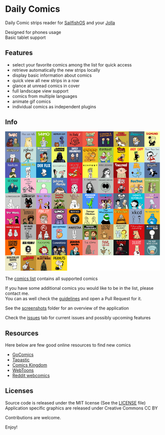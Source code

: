 Daily Comics
============

Daily Comic strips reader for [SailfishOS](https://sailfishos.org/) and your [Jolla](http://jolla.com/)

Designed for phones usage  
Basic tablet support


Features
--------

- select your favorite comics among the list for quick access
- retrieve automatically the new strips locally
- display basic information about comics
- quick view all new strips in a row
- glance at unread comics in cover
- full landscape view support
- comics from multiple languages
- animate gif comics
- individual comics as independent plugins


Info
----

![Comics covers](/info/comics_covers.jpg?raw=true "Comics covers")

The [comics list](info/comics_list.md) contains all supported comics

If you have some additional comics you would like to be in the list, please contact me.  
You can as well check the [guidelines](info/comic_addition.md) and open a Pull Request for it.

See the [screenshots](info/screenshots/) folder for an overview of the application

Check the [issues](https://github.com/tardypad/daily-comics/issues) tab for current issues and possibly upcoming features


Resources
---------

Here below are few good online resources to find new comics

- [GoComics](http://gocomics.com/)
- [Tapastic](http://tapastic.com/)
- [Comics Kingdom](http://comicskingdom.com/)
- [WebToons](http://www.webtoons.com/)
- [Reddit webcomics](http://www.reddit.com/r/webcomics/)


Licenses
--------

Source code is released under the MIT license (See the [LICENSE](LICENSE) file)  
Application specific graphics are released under Creative Commons CC BY


Contributions are welcome.

Enjoy!

